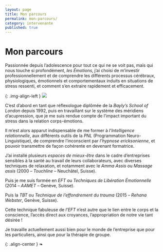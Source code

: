 ```yaml
---
layout: page
title: Mon parcours
permalink: mon-parcours/
category: intervenante
published: true
---
```


# Mon parcours

Passionnée depuis l’adolescence pour tout ce qui ne se voit pas, mais qui nous touche si profondément, *les Émotions*, j’ai choisi de m’investir professionnellement et de comprendre les différents processus cérébraux, physiologiques, émotionnels et comportementaux induits en situations de stress ressenti, et comment s’en extraire rapidement et efficacement.

{: .img-align-left }
![](../images/isabelle-levrat-fb.jpg)

C’est d’abord en tant que réflexologue diplômée de la *Bayly’s School of London* depuis 1992, puis en travaillant sur le système des méridiens d’acupression, que je me suis rendue compte de l’impact important du stress dans la relation corps-émotions.

Il m’est alors apparut indispensable de me former à *l’Intelligence relationnelle*, aux différents outils de la *PNL* (Programmation Neuro-Linguistique), de comprendre l’inconscient par *l’hypnose ericksonienne*, et pouvoir transmettre de façon cohérente en devenant formatrice.

J’ai installé plusieurs *espaces de mieux-être* dans le cadre d’entreprises sensibles à la santé au travail de leurs collaborateurs, avec diverses techniques de relaxation, et notamment avec le *Amma Assis* ou *Massage assis* (2000 – *Touchline* – Neuchâtel, Suisse).

Puis je me suis formée en *EFT* ou *Techniques de Libération Émotionnelle* (2014 – *AAMET* – Genève, Suisse).

Puis la *TBT* ou *Technique de l’effondrement du trauma* (2015 – *Rehana Webster*, Genève, Suisse).

Cette technique fabuleuse de *l’EFT* n’est autre que le lien entre le corps et la conscience, l’accès direct aux croyances, l’appropriation de notre vie tant désirée !

Je travaille actuellement aussi bien pour le monde de l’entreprise que pour les particuliers, ainsi que pour la thérapie de groupe.

{: .align-center }
❧


<!--
# Intervenante : Isabelle Levrat

Isabelle a conçu de A à Z différents ateliers, dont l’objectif principal est de bien comprendre et intégrer les différents processus cérébraux, physiologiques, émotionnels, comportementaux induits lors de situations de stress ressenti, et de s’en extraire rapidement et efficacement.

{: .img-align-left }
![](../images/isabelle-levrat-fb.jpg)

En tant que réflexologue, diplômée de la Bayly’s School of London depuis 1992, elle s’est rendue compte de l’impact important du stress à tous les niveaux de l’Être.

Formée à l’Intelligence Relationnelle, aux outils de la PNL (Programmation Neuro-Linguistique), à l’Hypnose Éricksonienne, certifiée Formatrice,  Praticienne EFT, TBT.

Elle a installé plusieurs espaces de Mieux-être dans le cadre d’entreprises sensibles à la santé au travail de leurs collaborateurs, avec diverses techniques de relaxation, et notamment avec le Amma Assis (Massage Assis - École Touchline -Neuchâtel).

Tout au long de cette expérience de 24 ans dans la gestion du stress, Isabelle a rassemblé ses observations, connaissances, savoir-faire et savoir-être afin d’en faire bénéficier toute personne désirant être soulagée de douleurs physiques, émotionnelles, des blocages de la vie, ou simplement  soucieuse de son mieux-être en étant autonome.

Actuellement consultante,  elle travaille aussi bien pour les particuliers que pour le monde de l’entreprise.

{: .align-center }
❧
-->
